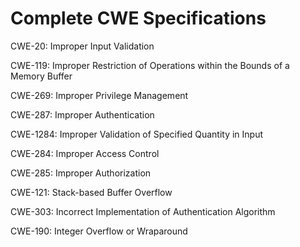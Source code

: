 

# Complete CWE Specifications

CWE-20: Improper Input Validation

CWE-119: Improper Restriction of Operations within the Bounds of a Memory Buffer

CWE-269: Improper Privilege Management

CWE-287: Improper Authentication

CWE-1284: Improper Validation of Specified Quantity in Input

CWE-284: Improper Access Control

CWE-285: Improper Authorization

CWE-121: Stack-based Buffer Overflow

CWE-303: Incorrect Implementation of Authentication Algorithm

CWE-190: Integer Overflow or Wraparound